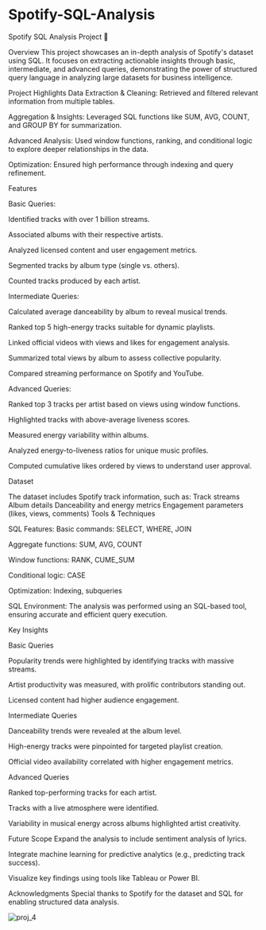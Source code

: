 # Spotify-SQL-Analysis

Spotify SQL Analysis Project 🎵

Overview
This project showcases an in-depth analysis of Spotify's dataset using SQL.
It focuses on extracting actionable insights through basic, intermediate, 
and advanced queries, demonstrating the power of structured query language in
analyzing large datasets for business intelligence.

Project Highlights
Data Extraction & Cleaning: Retrieved and filtered relevant information from multiple tables.

Aggregation & Insights: Leveraged SQL functions like SUM, AVG, COUNT, and GROUP BY for summarization.

Advanced Analysis: Used window functions, ranking, and conditional logic to explore deeper relationships in the data.

Optimization: Ensured high performance through indexing and query refinement.

Features

Basic Queries:

Identified tracks with over 1 billion streams.

Associated albums with their respective artists.

Analyzed licensed content and user engagement metrics.

Segmented tracks by album type (single vs. others).

Counted tracks produced by each artist.

Intermediate Queries:

Calculated average danceability by album to reveal musical trends.

Ranked top 5 high-energy tracks suitable for dynamic playlists.

Linked official videos with views and likes for engagement analysis.

Summarized total views by album to assess collective popularity.

Compared streaming performance on Spotify and YouTube.

Advanced Queries:

Ranked top 3 tracks per artist based on views using window functions.

Highlighted tracks with above-average liveness scores.

Measured energy variability within albums.

Analyzed energy-to-liveness ratios for unique music profiles.

Computed cumulative likes ordered by views to understand user approval.

Dataset

The dataset includes Spotify track information, such as:
Track streams
Album details
Danceability and energy metrics
Engagement parameters (likes, views, comments)
Tools & Techniques

SQL Features:
Basic commands: SELECT, WHERE, JOIN

Aggregate functions: SUM, AVG, COUNT

Window functions: RANK, CUME_SUM

Conditional logic: CASE

Optimization: Indexing, subqueries

SQL Environment: The analysis was performed using an SQL-based tool, ensuring accurate and efficient query execution.

Key Insights

Basic Queries

Popularity trends were highlighted by identifying tracks with massive streams.

Artist productivity was measured, with prolific contributors standing out.

Licensed content had higher audience engagement.

Intermediate Queries

Danceability trends were revealed at the album level.

High-energy tracks were pinpointed for targeted playlist creation.

Official video availability correlated with higher engagement metrics.

Advanced Queries

Ranked top-performing tracks for each artist.

Tracks with a live atmosphere were identified.

Variability in musical energy across albums highlighted artist creativity.

Future Scope
Expand the analysis to include sentiment analysis of lyrics.

Integrate machine learning for predictive analytics (e.g., predicting track success).

Visualize key findings using tools like Tableau or Power BI.

Acknowledgments
Special thanks to Spotify for the dataset and SQL for enabling structured data analysis.

![proj_4](https://github.com/user-attachments/assets/3c697b9c-125a-4713-9888-76569062a650)


